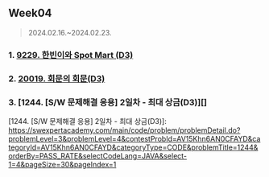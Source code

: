 ## Week04

> 2024.02.16.~2024.02.23.


### 1. [9229. 한빈이와 Spot Mart (D3)][]

### 2. [20019. 회문의 회문(D3)][]

### 3. [1244. [S/W 문제해결 응용] 2일차 - 최대 상금(D3)][]

[9229. 한빈이와 Spot Mart (D3)]: https://swexpertacademy.com/main/code/problem/problemDetail.do?problemLevel=3&problemLevel=4&contestProbId=AW8Wj7cqbY0DFAXN&categoryId=AW8Wj7cqbY0DFAXN&categoryType=CODE&problemTitle=9229&orderBy=PASS_RATE&selectCodeLang=JAVA&select-1=4&pageSize=30&pageIndex=1

[20019. 회문의 회문(D3)]: https://swexpertacademy.com/main/code/problem/problemDetail.do?contestProbId=AY2hjCWKbykDFATh


[1244. [S/W 문제해결 응용] 2일차 - 최대 상금(D3)]: https://swexpertacademy.com/main/code/problem/problemDetail.do?problemLevel=3&problemLevel=4&contestProbId=AV15Khn6AN0CFAYD&categoryId=AV15Khn6AN0CFAYD&categoryType=CODE&problemTitle=1244&orderBy=PASS_RATE&selectCodeLang=JAVA&select-1=4&pageSize=30&pageIndex=1

